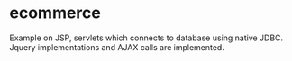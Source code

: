 # ecommerce

Example on JSP, servlets which connects to database using native JDBC. 
Jquery implementations and AJAX calls are implemented.


